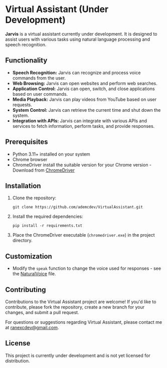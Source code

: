 # Virtual Assistant (Under Development)

**Jarvis** is a virtual assistant currently under development. It is designed to assist users with various tasks using natural language processing and speech recognition.

## Functionality

- **Speech Recognition:** Jarvis can recognize and process voice commands from the user.
- **Web Browsing:** Jarvis can open websites and perform web searches.
- **Application Control:** Jarvis can open, switch, and close applications based on user commands.
- **Media Playback:** Jarvis can play videos from YouTube based on user requests.
- **System Control:** Jarvis can retrieve the current time and shut down the system.
- **Integration with APIs:** Jarvis can integrate with various APIs and services to fetch information, perform tasks, and provide responses.

## Prerequisites
- Python 3.11+ installed on your system
- Chrome browser
- ChromeDriver install the suitable version for your Chrome version - Download from [ChromeDriver](https://googlechromelabs.github.io/chrome-for-testing/)

## Installation

1. Clone the repository:

   ```
   git clone https://github.com/ademcdev/VirtualAssistant.git
   ```

2. Install the required dependencies:

   ```
   pip install -r requirements.txt
   ```

3. Place the ChromeDriver executable (`chromedriver.exe`) in the project directory.

## Customization

- Modify the `speak` function to change the voice used for responses - see the [NaturalVoice](NaturalVoices.txt) file.

## Contributing

Contributions to the Virtual Assistant project are welcome! If you'd like to contribute, please fork the repository, create a new branch for your changes, and submit a pull request.

For questions or suggestions regarding Virtual Assistant, please contact me at ranexcdev@gmail.com.

## License

This project is currently under development and is not yet licensed for distribution.
